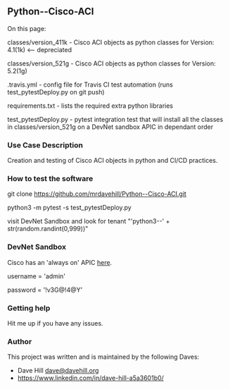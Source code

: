 ## Python--Cisco-ACI

On this page:

classes/version_411k - Cisco ACI objects as python classes for Version: 4.1(1k) <-- depreciated

classes/version_521g - Cisco ACI objects as python classes for Version: 5.2(1g)

.travis.yml - config file for Travis CI test automation (runs test_pytestDeploy.py on git push)

requirements.txt - lists the required extra python libraries

test_pytestDeploy.py - pytest integration test that will install all the classes in classes/version_521g on a DevNet sandbox APIC in dependant order
 
### Use Case Description

Creation and testing of Cisco ACI objects in python and CI/CD practices.

### How to test the software

git clone https://github.com/mrdavehill/Python--Cisco-ACI.git

python3 -m pytest -s test_pytestDeploy.py

visit DevNet Sandbox and look for tenant "'python3--' + str(random.randint(0,999))"

### DevNet Sandbox

Cisco has an 'always on' APIC [here](https://sandboxapicdc.cisco.com/). 

username = 'admin'

password = '!v3G@!4@Y'

### Getting help

Hit me up if you have any issues.

### Author

This project was written and is maintained by the following Daves:

* Dave Hill <dave@davehill.org>
* https://www.linkedin.com/in/dave-hill-a5a3601b0/
